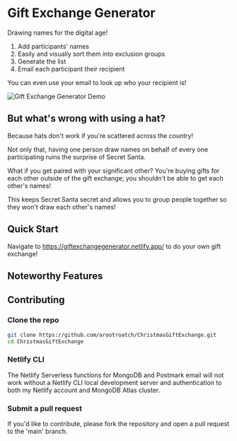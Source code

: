 # Gift Exchange Generator

Drawing names for the digital age!

1. Add participants' names
2. Easily and visually sort them into exclusion groups
3. Generate the list
4. Email each participant their recipient

You can even use your email to look up who your recipient is!

![Gift Exchange Generator Demo](/gifs/Demo.gif)

## But what's wrong with using a hat?

Because hats don't work if you're scattered across the country!

Not only that, having one person draw names on behalf of every one participating ruins the surprise of Secret Santa. 

What if you get paired with your significant other? You're buying gifts for each other outside of the gift exchange; you shouldn't be able to get each other's names!

This keeps Secret Santa secret and allows you to group people together so they won't draw each other's names! 

## Quick Start

Navigate to https://giftexchangegenerator.netlify.app/ to do your own gift exchange!

## Noteworthy Features

## Contributing

### Clone the repo

```bash
git clone https://github.com/arootroatch/ChristmasGiftExchange.git
cd ChristmasGiftExchange
```

### Netlify CLI

The Netlify Serverless functions for MongoDB and Postmark email will not work without a Netlify CLI local development server and authentication to both my Netlify account and MongoDB Atlas cluster.

### Submit a pull request

If you'd like to contribute, please fork the repository and open a pull request to the 'main' branch.